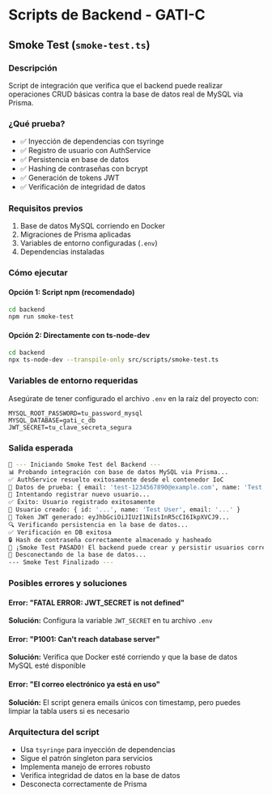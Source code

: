 # Scripts de Backend - GATI-C

## Smoke Test (`smoke-test.ts`)

### Descripción
Script de integración que verifica que el backend puede realizar operaciones CRUD básicas contra la base de datos real de MySQL via Prisma.

### ¿Qué prueba?
- ✅ Inyección de dependencias con tsyringe
- ✅ Registro de usuario con AuthService
- ✅ Persistencia en base de datos
- ✅ Hashing de contraseñas con bcrypt
- ✅ Generación de tokens JWT
- ✅ Verificación de integridad de datos

### Requisitos previos
1. Base de datos MySQL corriendo en Docker
2. Migraciones de Prisma aplicadas
3. Variables de entorno configuradas (`.env`)
4. Dependencias instaladas

### Cómo ejecutar

#### Opción 1: Script npm (recomendado)
```bash
cd backend
npm run smoke-test
```

#### Opción 2: Directamente con ts-node-dev
```bash
cd backend
npx ts-node-dev --transpile-only src/scripts/smoke-test.ts
```

### Variables de entorno requeridas
Asegúrate de tener configurado el archivo `.env` en la raíz del proyecto con:
```env
MYSQL_ROOT_PASSWORD=tu_password_mysql
MYSQL_DATABASE=gati_c_db
JWT_SECRET=tu_clave_secreta_segura
```

### Salida esperada
```bash
🚀 --- Iniciando Smoke Test del Backend ---
📊 Probando integración con base de datos MySQL via Prisma...
✅ AuthService resuelto exitosamente desde el contenedor IoC
👤 Datos de prueba: { email: 'test-1234567890@example.com', name: 'Test User' }
🔐 Intentando registrar nuevo usuario...
✅ Éxito: Usuario registrado exitosamente
👤 Usuario creado: { id: '...', name: 'Test User', email: '...' }
🔑 Token JWT generado: eyJhbGciOiJIUzI1NiIsInR5cCI6IkpXVCJ9...
🔍 Verificando persistencia en la base de datos...
✅ Verificación en DB exitosa
🔒 Hash de contraseña correctamente almacenado y hasheado
🎉 ¡Smoke Test PASADO! El backend puede crear y persistir usuarios correctamente.
🔌 Desconectando de la base de datos...
--- Smoke Test Finalizado ---
```

### Posibles errores y soluciones

#### Error: "FATAL ERROR: JWT_SECRET is not defined"
**Solución:** Configura la variable `JWT_SECRET` en tu archivo `.env`

#### Error: "P1001: Can't reach database server"
**Solución:** Verifica que Docker esté corriendo y que la base de datos MySQL esté disponible

#### Error: "El correo electrónico ya está en uso"
**Solución:** El script genera emails únicos con timestamp, pero puedes limpiar la tabla users si es necesario

### Arquitectura del script
- Usa `tsyringe` para inyección de dependencias
- Sigue el patrón singleton para servicios
- Implementa manejo de errores robusto
- Verifica integridad de datos en la base de datos
- Desconecta correctamente de Prisma
